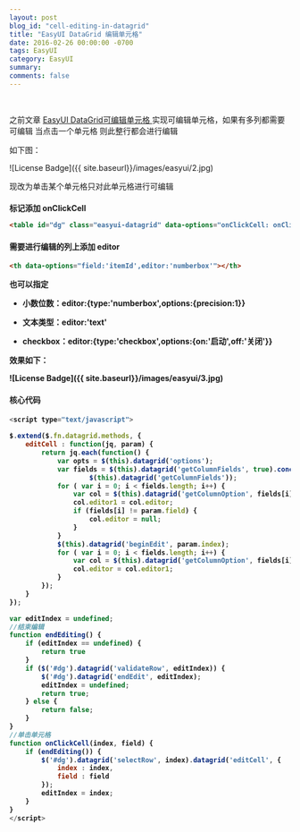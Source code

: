 ```yaml
---
layout: post
blog_id: "cell-editing-in-datagrid"
title: "EasyUI DataGrid 编辑单元格"
date: 2016-02-26 00:00:00 -0700
tags: EasyUI
category: EasyUI
summary: 
comments: false
---
```

<br>

之前文章 <a href="http://blog.csdn.net/itmyhome1990/article/details/46971341" target="_blank">EasyUI DataGrid可编辑单元格 </a>实现可编辑单元格，如果有多列都需要可编辑 当点击一个单元格 则此整行都会进行编辑

如下图： 

![License Badge]({{ site.baseurl}}/images/easyui/2.jpg)

现改为单击某个单元格只对此单元格进行可编辑

#### <TABLE>标记添加 onClickCell

```html
<table id="dg" class="easyui-datagrid" data-options="onClickCell: onClickCell">
```

#### 需要进行编辑的列上添加 editor

```html
<th data-options="field:'itemId',editor:'numberbox'"></th>
```

也可以指定

+ 小数位数：editor:{type:'numberbox',options:{precision:1}}

+ 文本类型：editor:'text'

+ checkbox：editor:{type:'checkbox',options:{on:'启动',off:'关闭'}}

效果如下：

![License Badge]({{ site.baseurl}}/images/easyui/3.jpg)

#### 核心代码

```js
<script type="text/javascript">
		
$.extend($.fn.datagrid.methods, {
	editCell : function(jq, param) {
		return jq.each(function() {
			var opts = $(this).datagrid('options');
			var fields = $(this).datagrid('getColumnFields', true).concat(
					$(this).datagrid('getColumnFields'));
			for ( var i = 0; i < fields.length; i++) {
				var col = $(this).datagrid('getColumnOption', fields[i]);
				col.editor1 = col.editor;
				if (fields[i] != param.field) {
					col.editor = null;
				}
			}
			$(this).datagrid('beginEdit', param.index);
			for ( var i = 0; i < fields.length; i++) {
				var col = $(this).datagrid('getColumnOption', fields[i]);
				col.editor = col.editor1;
			}
		});
	}
});

var editIndex = undefined;
//结束编辑 
function endEditing() {
	if (editIndex == undefined) {
		return true
	}
	if ($('#dg').datagrid('validateRow', editIndex)) {
		$('#dg').datagrid('endEdit', editIndex);
		editIndex = undefined;
		return true;
	} else {
		return false;
	}
}
//单击单元格 
function onClickCell(index, field) {
	if (endEditing()) {
		$('#dg').datagrid('selectRow', index).datagrid('editCell', {
			index : index,
			field : field
		});
		editIndex = index;
	}
}
</script>
```

<br>
